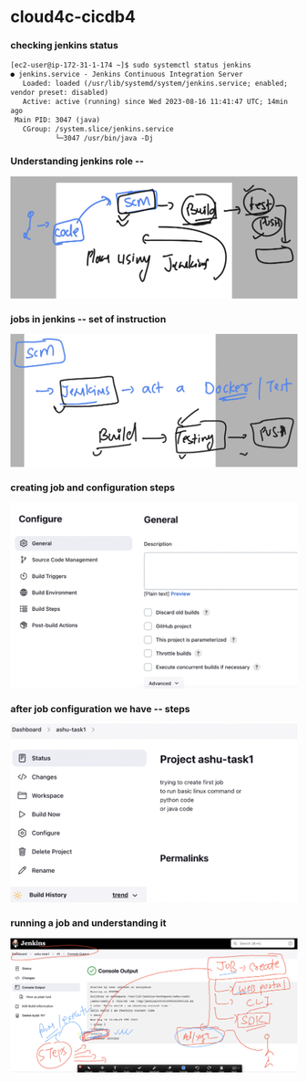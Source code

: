 # cloud4c-cicdb4

### checking jenkins status

```
[ec2-user@ip-172-31-1-174 ~]$ sudo systemctl status jenkins 
● jenkins.service - Jenkins Continuous Integration Server
   Loaded: loaded (/usr/lib/systemd/system/jenkins.service; enabled; vendor preset: disabled)
   Active: active (running) since Wed 2023-08-16 11:41:47 UTC; 14min ago
 Main PID: 3047 (java)
   CGroup: /system.slice/jenkins.service
           └─3047 /usr/bin/java -Dj
```

### Understanding jenkins role -- 

<img src="jrole.png">

### jobs in jenkins -- set of instruction 

<img src="sti.png">

### creating job and configuration steps 

<img src="jc2.png">

### after job configuration we have -- steps 

<img src="steps.png">

### running a job and understanding it 

<img src="runj.png">


